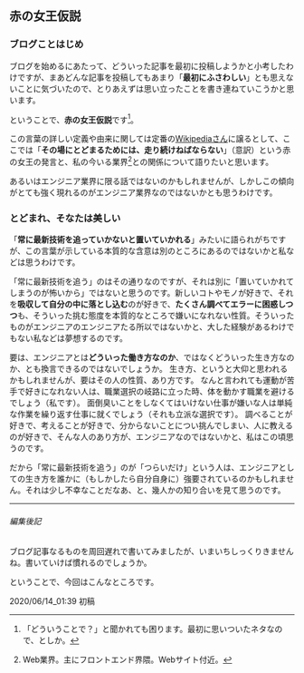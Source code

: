 <link href="https://username.github.io/blog_test/css/common.css" rel="stylesheet"></link>


## 赤の女王仮説

### ブログことはじめ

ブログを始めるにあたって、どういった記事を最初に投稿しようかと小考したわけですが、まあどんな記事を投稿してもあまり「**最初にふさわしい**」とも思えないことに気づいたので、とりあえずは思い立ったことを書き連ねていこうかと思います。

ということで、**赤の女王仮説**です[^1]。

この言葉の詳しい定義や由来に関しては定番の[Wikipediaさん](https://ja.wikipedia.org/wiki/赤の女王仮説)に譲るとして、ここでは「**その場にとどまるためには、走り続けねばならない**」（意訳）という赤の女王の発言と、私の今いる業界[^2]との関係について語りたいと思います。

あるいはエンジニア業界に限る話ではないのかもしれませんが、しかしこの傾向がとても強く現れるのがエンジニア業界なのではないかとも思うわけです。



### とどまれ、そなたは美しい

「**常に最新技術を追っていかないと置いていかれる**」みたいに語られがちですが、この言葉が示している本質的な含意は別のところにあるのではないかと私などは思うわけです。

「常に最新技術を追う」のはその通りなのですが、それは別に「置いていかれてしまうのが怖いから」ではないと思うのです。新しいコトやモノが好きで、それを**吸収して自分の中に落とし込む**のが好きで、**たくさん調べてエラーに困惑しつつ**も、そういった挑む態度を本質的なところで嫌いになれない性質。そういったものがエンジニアのエンジニアたる所以ではないかと、大した経験があるわけでもない私などは夢想するのです。

要は、エンジニアとは**どういった働き方なのか**、ではなくどういった生き方なのか、とも換言できるのではないでしょうか。
生き方、というと大仰と思われるかもしれませんが、要はその人の性質、あり方です。
なんと言われても運動が苦手で好きになれない人は、職業選択の岐路に立った時、体を動かす職業を避けるでしょう（私です）。
面倒臭いことをしなくてはいけない仕事が嫌いな人は単純な作業を繰り返す仕事に就くでしょう（それも立派な選択です）。
調べることが好きで、考えることが好きで、分からないことについ挑んでしまい、人に教えるのが好きで、そんな人のあり方が、エンジニアなのではないかと、私はこの頃思うのです。

だから「常に最新技術を追う」のが「つらいだけ」という人は、エンジニアとしての生き方を誰かに（もしかしたら自分自身に）強要されているのかもしれません。それは少し不幸なことだなあ、と、幾人かの知り合いを見て思うのです。



****



###### 編集後記

ブログ記事なるものを周回遅れで書いてみましたが、いまいちしっくりきませんね。書いていけば慣れるのでしょうか。



ということで、今回はこんなところです。



2020/06/14_01:39 初稿







[^1]: 「どういうことで？」と聞かれても困ります。最初に思いついたネタなので、としか。
[^2]: Web業界。主にフロントエンド界隈。Webサイト付近。

